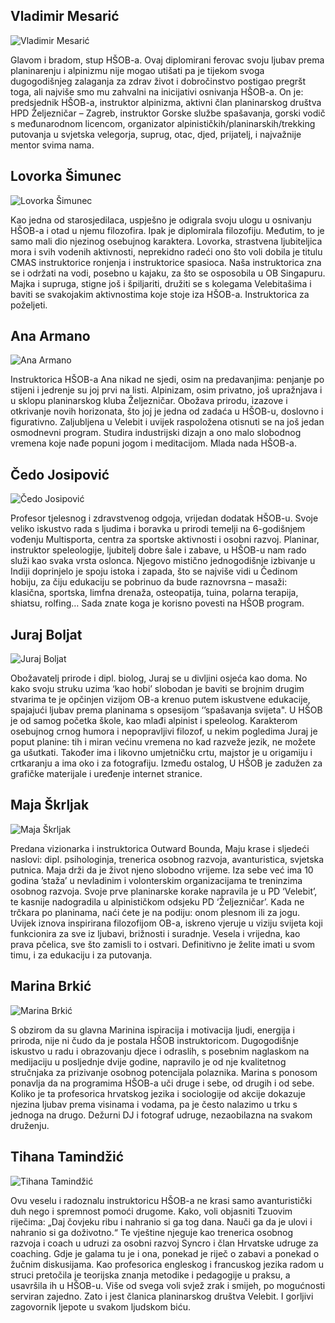 ## Vladimir Mesarić

![Vladimir Mesarić](/images/instructors/vladimir-mesaric.jpg)

Glavom i bradom, stup HŠOB-a. Ovaj diplomirani ferovac svoju ljubav prema planinarenju i alpinizmu nije mogao utišati pa je tijekom svoga dugogodišnjeg zalaganja za zdrav život i dobročinstvo postigao pregršt toga, ali najviše smo mu zahvalni na inicijativi osnivanja HŠOB-a. On je: predsjednik HŠOB-a, instruktor alpinizma, aktivni član planinarskog društva HPD Željezničar – Zagreb, instruktor Gorske službe spašavanja, gorski vodič s međunarodnom licencom, organizator alpinističkih/planinarskih/trekking putovanja u svjetska velegorja, suprug, otac, djed, prijatelj, i najvažnije mentor svima nama.

## Lovorka Šimunec

![Lovorka Šimunec](/images/instructors/lovorka-simunec.jpg)

Kao jedna od starosjedilaca, uspješno je odigrala svoju ulogu u osnivanju HŠOB-a i otad u njemu filozofira. Ipak je diplomirala filozofiju. Međutim, to je samo mali dio njezinog osebujnog karaktera. Lovorka, strastvena ljubiteljica mora i svih vodenih aktivnosti, neprekidno radeći ono što voli dobila je titulu CMAS instruktorice ronjenja i instruktorice spasioca. Naša instruktorica zna se i održati na vodi, posebno u kajaku, za što se osposobila u OB Singapuru. Majka i supruga, stigne još i špiljariti, družiti se s kolegama Velebitašima i baviti se svakojakim aktivnostima koje stoje iza HŠOB-a. Instruktorica za poželjeti.

## Ana Armano

![Ana Armano](/images/instructors/ana-armano.jpg)

Instruktorica HŠOB-a Ana nikad ne sjedi, osim na predavanjima: penjanje po stijeni i jedrenje su joj prvi na listi. Alpinizam, osim privatno, još upražnjava i u sklopu planinarskog kluba Željezničar. Obožava prirodu, izazove i otkrivanje novih horizonata, što joj je jedna od zadaća u HŠOB-u, doslovno i figurativno. Zaljubljena u Velebit i uvijek raspoložena otisnuti se na još jedan osmodnevni program. Studira industrijski dizajn a ono malo slobodnog vremena koje nađe popuni jogom i meditacijom. Mlada nada HŠOB-a.

## Čedo Josipović

![Čedo Josipović](/images/instructors/cedo-josipovic.jpg)

Profesor tjelesnog i zdravstvenog odgoja, vrijedan dodatak HŠOB-u. Svoje veliko iskustvo rada s ljudima i boravka u prirodi temelji na 6-godišnjem vođenju Multisporta, centra za sportske aktivnosti i osobni razvoj. Planinar, instruktor speleologije, ljubitelj dobre šale i zabave, u HŠOB-u nam rado služi kao svaka vrsta oslonca. Njegovo mistično jednogodišnje izbivanje u Indiji doprinjelo je spoju istoka i zapada, što se najviše vidi u Čedinom hobiju, za čiju edukaciju se pobrinuo da bude raznovrsna – masaži: klasična, sportska, limfna drenaža, osteopatija, tuina, polarna terapija, shiatsu, rolfing… Sada znate koga je korisno povesti na HŠOB program.

## Juraj Boljat

![Juraj Boljat](/images/instructors/juraj-boljat.jpg)

Obožavatelj prirode i dipl. biolog, Juraj se u divljini osjeća kao doma. No kako svoju struku uzima ‘kao hobi’ slobodan je baviti se brojnim drugim stvarima te je opčinjen vizijom OB-a krenuo putem iskustvene edukacije, spajajući ljubav prema planinama s opsesijom ‘’spašavanja svijeta". U HŠOB je od samog početka škole, kao mlađi alpinist i speleolog. Karakterom osebujnog crnog humora i nepopravljivi filozof, u nekim pogledima Juraj je poput planine: tih i miran većinu vremena no kad razveže jezik, ne možete ga ušutkati. Također ima i likovno umjetničku crtu, majstor je u origamiju i crtkaranju a ima oko i za fotografiju. Između ostalog, U HŠOB je zadužen za grafičke materijale i uređenje internet stranice.

## Maja Škrljak

![Maja Škrljak](/images/instructors/maja-skrljak.jpg)

Predana vizionarka i instruktorica Outward Bounda, Maju krase i sljedeći naslovi: dipl. psihologinja, trenerica osobnog razvoja, avanturistica, svjetska putnica. Maja drži da je život njeno slobodno vrijeme. Iza sebe već ima 10 godina ’staža’ u nevladinim i volonterskim organizacijama te treninzima osobnog razvoja. Svoje prve planinarske korake napravila je u PD ‘Velebit’, te kasnije nadogradila u alpinističkom odsjeku PD ‘Željezničar’. Kada ne trčkara po planinama, naći ćete je na podiju: onom plesnom ili za jogu. Uvijek iznova inspirirana filozofijom OB-a, iskreno vjeruje u viziju svijeta koji funkcionira za sve iz ljubavi, brižnosti i suradnje. Vesela i vrijedna, kao prava pčelica, sve što zamisli to i ostvari. Definitivno je želite imati u svom timu, i za edukaciju i za putovanja.

## Marina Brkić

![Marina Brkić](/images/instructors/marina-brkic.jpg)

S obzirom da su glavna Marinina ispiracija i motivacija ljudi, energija i priroda, nije ni čudo da je postala HŠOB instruktoricom. Dugogodišnje iskustvo u radu i obrazovanju djece i odraslih, s posebnim naglaskom na medijaciju u posljednje dvije godine, napravilo je od nje kvalitetnog stručnjaka za prizivanje osobnog potencijala polaznika. Marina s ponosom ponavlja da na programima HŠOB-a uči druge i sebe, od drugih i od sebe. Koliko je ta profesorica hrvatskog jezika i sociologije od akcije dokazuje njezina ljubav prema visinama i vodama, pa je često nalazimo u trku s jednoga na drugo. Dežurni DJ i fotograf udruge, nezaobilazna na svakom druženju.

## Tihana Tamindžić

![Tihana Tamindžić](/images/instructors/tihana-tamindzic.jpg)

Ovu veselu i radoznalu instruktoricu HŠOB-a ne krasi samo avanturistički duh nego i spremnost pomoći drugome. Kako, voli objasniti Tzuovim riječima: „Daj čovjeku ribu i nahranio si ga tog dana. Nauči ga da je ulovi i nahranio si ga doživotno.“ Te vještine njeguje kao trenerica osobnog razvoja i coach u udruzi za osobni razvoj Syncro i član Hrvatske udruge za coaching. Gdje je galama tu je i ona, ponekad je riječ o zabavi a ponekad o žučnim diskusijama. Kao profesorica engleskog i francuskog jezika radom u struci pretočila je teorijska znanja metodike i pedagogije u praksu, a usavršila ih u HŠOB-u. Više od svega voli svjež zrak i smijeh, po mogućnosti serviran zajedno. Zato i jest članica planinarskog društva Velebit. I gorljivi zagovornik ljepote u svakom ljudskom biću.
